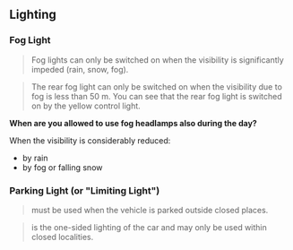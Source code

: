 ## Lighting

### Fog Light
> Fog lights can only be switched on when the visibility is significantly impeded (rain, snow, fog).

> The rear fog light can only be switched on when the visibility due to fog is less than 50 m.
You can see that the rear fog light is switched on by the yellow control light.

**When are you allowed to use fog headlamps also during the day?**

When the visibility is considerably reduced:
- by rain
- by fog or falling snow

### Parking Light (or "Limiting Light")
> must be used when the vehicle is parked outside closed places.

> is the one-sided lighting of the car and may only be used within closed localities.